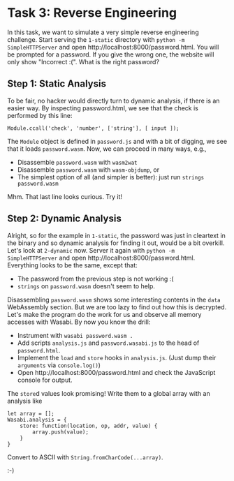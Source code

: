 # Task 3: Reverse Engineering

In this task, we want to simulate a very simple reverse engineering challenge.
Start serving the `1-static` directory with `python -m SimpleHTTPServer` and open http://localhost:8000/password.html.
You will be prompted for a password.
If you give the wrong one, the website will only show "Incorrect :(".
What is the right password?

## Step 1: Static Analysis

To be fair, no hacker would directly turn to dynamic analysis, if there is an easier way.
By inspecting password.html, we see that the check is performed by this line:

```
Module.ccall('check', 'number', ['string'], [ input ]);
```

The `Module` object is defined in `password.js` and with a bit of digging, we see that it loads `password.wasm`.
Now, we can proceed in many ways, e.g.,

- Disassemble `password.wasm` with `wasm2wat`
- Disassemble `password.wasm` with `wasm-objdump`, or
- The simplest option of all (and simpler is better): just run `strings password.wasm`

Mhm. That last line looks curious.
Try it!

## Step 2: Dynamic Analysis

Alright, so for the example in `1-static`, the password was just in cleartext in the binary and so dynamic analysis for finding it out, would be a bit overkill.
Let's look at `2-dynamic` now.
Server it again with `python -m SimpleHTTPServer` and open http://localhost:8000/password.html.
Everything looks to be the same, except that:

- The password from the previous step is not working :(
- `strings` on `password.wasm` doesn't seem to help.

Disassembling `password.wasm` shows some interesting contents in the `data` WebAssembly section.
But we are too lazy to find out how this is decrypted.
Let's make the program do the work for us and observe all memory accesses with Wasabi.
By now you know the drill:

- Instrument with `wasabi password.wasm .`
- Add scripts `analysis.js` and `password.wasabi.js` to the head of `password.html`.
- Implement the `load` and `store` hooks in `analysis.js`. (Just dump their `arguments` via `console.log()`)
- Open http://localhost:8000/password.html and check the JavaScript console for output.

The `store`d values look promising!
Write them to a global array with an analysis like

```
let array = [];
Wasabi.analysis = {
    store: function(location, op, addr, value) {
        array.push(value);
    }
}
```

Convert to ASCII with `String.fromCharCode(...array)`.

:-)
